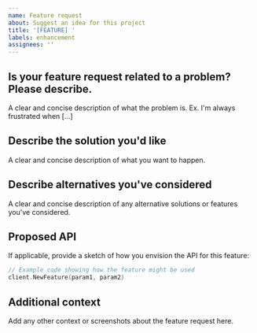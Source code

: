 ```yaml
---
name: Feature request
about: Suggest an idea for this project
title: '[FEATURE] '
labels: enhancement
assignees: ''
---
```


## Is your feature request related to a problem? Please describe.
A clear and concise description of what the problem is. Ex. I'm always frustrated when [...]

## Describe the solution you'd like
A clear and concise description of what you want to happen.

## Describe alternatives you've considered
A clear and concise description of any alternative solutions or features you've considered.

## Proposed API
If applicable, provide a sketch of how you envision the API for this feature:

```go
// Example code showing how the feature might be used
client.NewFeature(param1, param2)
```

## Additional context
Add any other context or screenshots about the feature request here.
